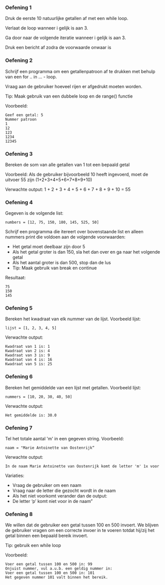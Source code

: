### Oefening 1

Druk de eerste 10 natuurlijke getallen af met een while loop.

Verlaat de loop wanneer i gelijk is aan 3. 

Ga door naar de volgende iteratie wanneer i gelijk is aan 3. 

Druk een bericht af zodra de voorwaarde onwaar is


### Oefening 2
Schrijf een programma om een getallenpatroon af te drukken met behulp van een for .. in … - loop. 

Vraag aan de gebruiker hoeveel rijen er afgedrukt moeten worden. 

Tip: Maak gebruik van een dubbele loop en de range() functie

Voorbeeld:
```
Geef een getal: 5
Nummer patroon
1
12
123
1234
12345
```


### Oefening 3

Bereken de som van alle getallen van 1 tot een bepaald getal
 
Voorbeeld:
Als de gebruiker bijvoorbeeld 10 heeft ingevoerd, moet de uitvoer 55 zijn (1+2+3+4+5+6+7+8+9+10)
 
Verwachte output:
1 + 2 + 3 + 4 + 5 + 6 + 7 + 8 + 9 + 10 = 55

### Oefening 4

Gegeven is de volgende list:
```
numbers = [12, 75, 150, 180, 145, 525, 50]
```

Schrijf een programma die itereert over bovenstaande list en alleen nummers print die voldoen aan de volgende voorwaarden:
- Het getal moet deelbaar zijn door 5
- Als het getal groter is dan 150, sla het dan over en ga naar het volgende getal
- Als het aantal groter is dan 500, stop dan de lus
- Tip: Maak gebruik van break en continue

Resultaat:
```
75
150
145
```


### Oefening 5
Bereken het kwadraat van elk nummer van de lijst.
Voorbeeld lijst:
```
lijst = [1, 2, 3, 4, 5]
```
Verwachte output:
```
Kwadraat van 1 is: 1
Kwadraat van 2 is: 4
Kwadraat van 3 is: 9
Kwadraat van 4 is: 16
Kwadraat van 5 is: 25
```

### Oefening 6
Bereken het gemiddelde van een lijst met getallen. 
Voorbeeld lijst:
```
nummers = [10, 20, 30, 40, 50]
```
Verwachte output:
```
Het gemiddelde is: 30.0
```

### Oefening 7
Tel het totale aantal 'm' in een gegeven string.
Voorbeeld:
```
naam = "Marie Antoinette van Oostenrijk“
```
Verwachte output:
```
In de naam Marie Antoinette van Oostenrijk komt de letter 'm' 1x voor
```
Variaties:
- Vraag de gebruiker om een naam
- Vraag naar de letter die gezocht wordt in de naam
- Als het niet voorkomt verander dan de output:
- De letter ‘p’ komt niet voor in de naam”


### Oefening 8

We willen dat de gebruiker een getal tussen 100 en 500 invoert. 
We blijven de gebruiker vragen om een correcte invoer in te voeren totdat hij/zij het getal binnen een bepaald bereik invoert.

Tip: gebruik een while loop

Voorbeeld:
```
Voer een getal tussen 100 en 500 in: 99
Onjuist nummer, vul a.u.b. een geldig nummer in:
Voer een getal tussen 100 en 500 in: 101
Het gegeven nummer 101 valt binnen het bereik.
```
